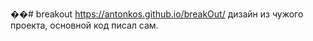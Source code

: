 ��# breakout
https://antonkos.github.io/breakOut/
дизайн из чужого проекта, основной код писал сам.
